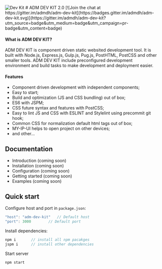 <img title="Dev Kit" src="http://adm-designhouse.com/adm-dev-kit-logo.svg">  
# ADM DEV KIT 2.0
[![Join the chat at https://gitter.im/admdh/adm-dev-kit](https://badges.gitter.im/admdh/adm-dev-kit.svg)](https://gitter.im/admdh/adm-dev-kit?utm_source=badge&utm_medium=badge&utm_campaign=pr-badge&utm_content=badge)  

#### What is ADM DEV KIT?
ADM DEV KIT is component driven static websited development tool. It is built with Node.js, Express.js, Gulp.js, Pug.js, PostHTML, PostCSS and other smaller tools. ADM DEV KIT include preconfigured development environment and build tasks to make development and deployment easier. 

#### Features
- Component driven development with independent components;
- Easy to start;
- Build and optimization (JS and CSS bundling) out of box;
- ES6 with JSPM;
- CSS future syntax and features with PostCSS;
- Easy to lint JS and CSS with ESLINT and Stylelint using precommit git hook;
- Common CSS for normalization default html tags out of box;
- MY-IP-UI helps to open project on other devices;
- and other...


## Documentation
- Introduction (coming soon)
- Installation (coming soon)
- Configuration (coming soon)
- Getting started (coming soon)
- Examples (coming soon)

## Quick start
Configure host and port in ```package.json```:  
```js
"host": "adm-dev-kit"	// Default host
"port": 3000		// Default port
```
Install dependencies:
```js
npm i       // install all npm pacakges
jspm i      // install other dependencies
```

Start server
```js
npm start
```
